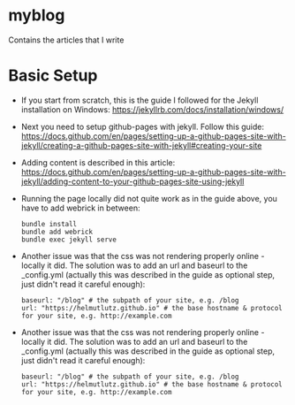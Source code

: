# myblog
Contains the articles that I write

# Basic Setup
- If you start from scratch, this is the guide I followed for the Jekyll installation on Windows: https://jekyllrb.com/docs/installation/windows/
- Next you need to setup github-pages with jekyll. Follow this guide: https://docs.github.com/en/pages/setting-up-a-github-pages-site-with-jekyll/creating-a-github-pages-site-with-jekyll#creating-your-site
- Adding content is described in this article: https://docs.github.com/en/pages/setting-up-a-github-pages-site-with-jekyll/adding-content-to-your-github-pages-site-using-jekyll

- Running the page locally did not quite work as in the guide above, you have to add webrick in between: 
    ```
    bundle install
    bundle add webrick
    bundle exec jekyll serve
    ```

- Another issue was that the css was not rendering properly online - locally it did. The solution was to add an url and baseurl to the _config.yml (actually this was described in the guide as optional step, just didn't read it careful enough): 
    ```
    baseurl: "/blog" # the subpath of your site, e.g. /blog
    url: "https://helmutlutz.github.io" # the base hostname & protocol for your site, e.g. http://example.com
    ```

- Another issue was that the css was not rendering properly online - locally it did. The solution was to add an url and baseurl to the _config.yml (actually this was described in the guide as optional step, just didn't read it careful enough): 
    ```
    baseurl: "/blog" # the subpath of your site, e.g. /blog
    url: "https://helmutlutz.github.io" # the base hostname & protocol for your site, e.g. http://example.com
    ```
